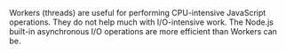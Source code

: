 Workers (threads) are useful for performing CPU-intensive JavaScript operations.
They do not help much with I/O-intensive work.
The Node.js built-in asynchronous I/O operations are more efficient than Workers can be.
